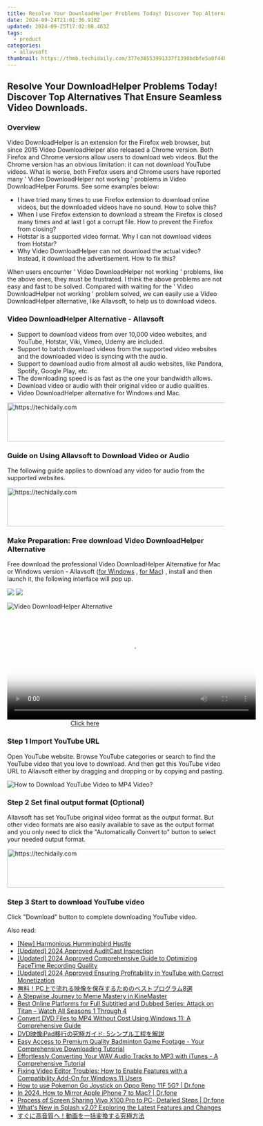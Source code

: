 ```yaml
---
title: Resolve Your DownloadHelper Problems Today! Discover Top Alternatives That Ensure Seamless Video Downloads.
date: 2024-09-24T21:01:36.918Z
updated: 2024-09-25T17:02:08.463Z
tags:
  - product
categories:
  - allavsoft
thumbnail: https://thmb.techidaily.com/377e38553991337f1398bdbfe5a8f44bdc61d9fc38dd827fd098be11d1cb15df.png
---
```


## Resolve Your DownloadHelper Problems Today! Discover Top Alternatives That Ensure Seamless Video Downloads.

### Overview

Video DownloadHelper is an extension for the Firefox web browser, but since 2015 Video DownloadHelper also released a Chrome version. Both Firefox and Chrome versions allow users to download web videos. But the Chrome version has an obvious limitation: it can not download YouTube videos. What is worse, both Firefox users and Chrome users have reported many ' Video DownloadHelper not working ' problems in Video DownloadHelper Forums. See some examples below:

* I have tried many times to use Firefox extension to download online videos, but the downloaded videos have no sound. How to solve this?
* When I use Firefox extension to download a stream the Firefox is closed many times and at last I got a corrupt file. How to prevent the Firefox from closing?
* Hotstar is a supported video format. Why I can not download videos from Hotstar?
* Why Video DownloadHelper can not download the actual video? Instead, it download the advertisement. How to fix this?

When users encounter ' Video DownloadHelper not working ' problems, like the above ones, they must be frustrated. I think the above problems are not easy and fast to be solved. Compared with waiting for the ' Video DownloadHelper not working ' problem solved, we can easily use a Video DownloadHelper alternative, like Allavsoft, to help us to download videos.

### Video DownloadHelper Alternative - Allavsoft

* Support to download videos from over 10,000 video websites, and YouTube, Hotstar, Viki, Vimeo, Udemy are included.
* Support to batch download videos from the supported video websites and the downloaded video is syncing with the audio.
* Support to download audio from almost all audio websites, like Pandora, Spotify, Google Play, etc.
* The downloading speed is as fast as the one your bandwidth allows.
* Download video or audio with their original video or audio qualities.
* Video DownloadHelper alternative for Windows and Mac.

<!-- affiliate ads begin -->
<a href="https://aidotcom.pxf.io/c/5597632/2134502/19576" target="_top" id="2134502">
  <img src="//a.impactradius-go.com/display-ad/19576-2134502" border="0" alt="https://techidaily.com" width="672" height="90"/>
</a>
<img height="0" width="0" src="https://aidotcom.pxf.io/i/5597632/2134502/19576" style="position:absolute;visibility:hidden;" border="0" />
<!-- affiliate ads end -->

### Guide on Using Allavsoft to Download Video or Audio

The following guide applies to download any video for audio from the supported websites.

<!-- affiliate ads begin -->
<a href="https://aligracehair.sjv.io/c/5597632/1948909/19272" target="_top" id="1948909">
  <img src="//a.impactradius-go.com/display-ad/19272-1948909" border="0" alt="https://techidaily.com" width="728" height="90"/>
</a>
<img height="0" width="0" src="https://aligracehair.sjv.io/i/5597632/1948909/19272" style="position:absolute;visibility:hidden;" border="0" />
<!-- affiliate ads end -->

### Make Preparation: Free download Video DownloadHelper Alternative

Free download the professional Video DownloadHelper Alternative for Mac or Windows version - Allavsoft ([for Windows](https://tools.techidaily.com/allavsoft/products/) , [for Mac](https://tools.techidaily.com/allavsoft/products/)) , install and then launch it, the following interface will pop up.

[![](https://www.allavsoft.com/how-to/../images/how-to/free-download-win.jpg)](https://tools.techidaily.com/allavsoft/products/) [![](https://www.allavsoft.com/how-to/../images/how-to/free-download-mac.jpg)](https://tools.techidaily.com/allavsoft/products/)

![Video DownloadHelper Alternative](https://www.allavsoft.com/how-to/../images/allavsoft/screen-shot-600.jpg)

<!-- affiliate ads begin -->
<span id="1938141">
					<video width="576" height="240" style="cursor:pointer"
           poster="//a.impactradius-go.com/display-clicktoplayimage/1938141.png"
           onclick="if(!this.playClicked){this.play();this.setAttribute('controls',true);this.playClicked=true;}">
	   <source src="//a.impactradius-go.com/display-ad/22993-1938141">
	   <img src="//a.impactradius-go.com/display-clicktoplayimage/1938141.png" style="border: none; height: 100%; width: 100%; object-fit: contain">
	</video>
	<div style="width:360px;text-align:center"><a href="javascript:window.open(decodeURIComponent('https%3A%2F%2Fhomestyler.sjv.io%2Fc%2F5597632%2F1938141%2F22993'), '_blank');void(0);">Click here</a></div>
</span>
<img height="0" width="0" src="https://imp.pxf.io/i/5597632/1938141/22993" style="position:absolute;visibility:hidden;" border="0" />
<!-- affiliate ads end -->

### Step 1 Import YouTube URL

Open YouTube website. Browse YouTube categories or search to find the YouTube video that you love to download. And then get this YouTube video URL to Allavsoft either by dragging and dropping or by copying and pasting.

![How to Download YouTube Video to MP4 Video?](https://www.allavsoft.com/how-to/../images/how-to/download-rtmp-video/download-rtmp-video.jpg)

### Step 2 Set final output format (Optional)

Allavsoft has set YouTube original video format as the output format. But other video formats are also easily available to save as the output format and you only need to click the "Automatically Convert to" button to select your needed output format.

<!-- affiliate ads begin -->
<a href="https://ephamedtechinc.pxf.io/c/5597632/2137203/26400" target="_top" id="2137203">
  <img src="//a.impactradius-go.com/display-ad/26400-2137203" border="0" alt="https://techidaily.com" width="728" height="90"/>
</a>
<img height="0" width="0" src="https://ephamedtechinc.pxf.io/i/5597632/2137203/26400" style="position:absolute;visibility:hidden;" border="0" />
<!-- affiliate ads end -->

### Step 3 Start to download YouTube video

Click "Download" button to complete downloading YouTube video.

<ins class="adsbygoogle"
     style="display:block"
     data-ad-format="autorelaxed"
     data-ad-client="ca-pub-7571918770474297"
     data-ad-slot="1223367746"></ins>

<ins class="adsbygoogle"
     style="display:block"
     data-ad-client="ca-pub-7571918770474297"
     data-ad-slot="8358498916"
     data-ad-format="auto"
     data-full-width-responsive="true"></ins>

<span class="atpl-alsoreadstyle">Also read:</span>
<div><ul>
<li><a href="https://fox-links.techidaily.com/new-harmonious-hummingbird-hustle/"><u>[New] Harmonious Hummingbird Hustle</u></a></li>
<li><a href="https://video-screen-grab.techidaily.com/updated-2024-approved-auditcast-inspection/"><u>[Updated] 2024 Approved AuditCast Inspection</u></a></li>
<li><a href="https://screen-capture.techidaily.com/updated-2024-approved-comprehensive-guide-to-optimizing-facetime-recording-quality/"><u>[Updated] 2024 Approved Comprehensive Guide to Optimizing FaceTime Recording Quality</u></a></li>
<li><a href="https://facebook-video-footage.techidaily.com/updated-2024-approved-ensuring-profitability-in-youtube-with-correct-monetization/"><u>[Updated] 2024 Approved Ensuring Profitability in YouTube with Correct Monetization</u></a></li>
<li><a href="https://discover-deluxe.techidaily.com/1726030638673-pc8/"><u>無料！PC上で流れる映像を保存するためのベストプログラム8選</u></a></li>
<li><a href="https://fox-glue.techidaily.com/a-stepwise-journey-to-meme-mastery-in-kinemaster/"><u>A Stepwise Journey to Meme Mastery in KineMaster</u></a></li>
<li><a href="https://discover-deluxe.techidaily.com/best-online-platforms-for-full-subtitled-and-dubbed-series-attack-on-titan-watch-all-seasons-1-through-4/"><u>Best Online Platforms for Full Subtitled and Dubbed Series: Attack on Titan – Watch All Seasons 1 Through 4</u></a></li>
<li><a href="https://discover-deluxe.techidaily.com/convert-dvd-files-to-mp4-without-cost-using-windows-11-a-comprehensive-guide/"><u>Convert DVD Files to MP4 Without Cost Using Windows 11: A Comprehensive Guide</u></a></li>
<li><a href="https://some-approaches.techidaily.com/dvdipad-5/"><u>DVD映像iPad移行の究極ガイド: 5シンプル工程を解説</u></a></li>
<li><a href="https://discover-deluxe.techidaily.com/easy-access-to-premium-quality-badminton-game-footage-your-comprehensive-downloading-tutorial/"><u>Easy Access to Premium Quality Badminton Game Footage - Your Comprehensive Downloading Tutorial</u></a></li>
<li><a href="https://discover-deluxe.techidaily.com/effortlessly-converting-your-wav-audio-tracks-to-mp3-with-itunes-a-comprehensive-tutorial/"><u>Effortlessly Converting Your WAV Audio Tracks to MP3 with iTunes - A Comprehensive Tutorial</u></a></li>
<li><a href="https://discover-deluxe.techidaily.com/fixing-video-editor-troubles-how-to-enable-features-with-a-compatibility-add-on-for-windows-11-users/"><u>Fixing Video Editor Troubles: How to Enable Features with a Compatibility Add-On for Windows 11 Users</u></a></li>
<li><a href="https://android-pokemon-go.techidaily.com/how-to-use-pokemon-go-joystick-on-oppo-reno-11f-5g-drfone-by-drfone-virtual-android/"><u>How to use Pokemon Go Joystick on Oppo Reno 11F 5G? | Dr.fone</u></a></li>
<li><a href="https://screen-mirror.techidaily.com/in-2024-how-to-mirror-apple-iphone-7-to-mac-drfone-by-drfone-ios/"><u>In 2024, How to Mirror Apple iPhone 7 to Mac? | Dr.fone</u></a></li>
<li><a href="https://screen-mirror.techidaily.com/process-of-screen-sharing-vivo-x100-pro-to-pc-detailed-steps-drfone-by-drfone-android/"><u>Process of Screen Sharing Vivo X100 Pro to PC- Detailed Steps | Dr.fone</u></a></li>
<li><a href="https://discover-deluxe.techidaily.com/whats-new-in-splash-v20-exploring-the-latest-features-and-changes/"><u>What's New in Splash v2.0? Exploring the Latest Features and Changes</u></a></li>
<li><a href="https://discover-deluxe.techidaily.com/44gz44gq44gr6auy6zplusz6loq44g477yb5yuv55s744ks5lia5ous5asj5oplusb44gz44kl56m25qw15pa55rov/"><u>すぐに高音質へ！動画を一括変換する究極方法</u></a></li>
</ul></div>


